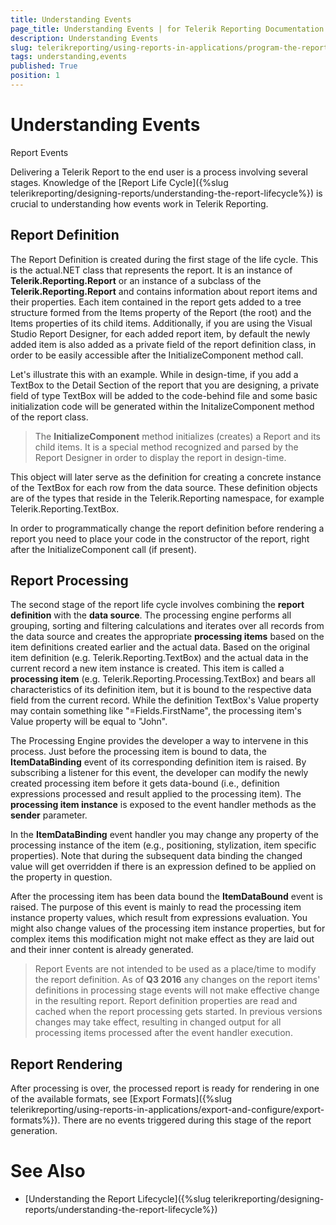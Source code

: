 ```yaml
---
title: Understanding Events
page_title: Understanding Events | for Telerik Reporting Documentation
description: Understanding Events
slug: telerikreporting/using-reports-in-applications/program-the-report-definition/report-events/understanding-events
tags: understanding,events
published: True
position: 1
---
```


# Understanding Events



Report Events       


Delivering a Telerik Report to the end user is a process involving several stages. Knowledge of the           [Report Life Cycle]({%slug telerikreporting/designing-reports/understanding-the-report-lifecycle%}) is crucial to understanding how events work in           Telerik Reporting.         

## Report Definition

The Report Definition is created during the first stage of the life cycle. This is the actual.NET class           that represents the report. It is an instance of __Telerik.Reporting.Report__ or an instance of a subclass of the            __Telerik.Reporting.Report__ and contains information           about report items and their properties. Each item contained in the report gets added to a tree structure formed            from the Items property of the Report (the root) and the Items properties of its child items.            Additionally, if you are using the Visual Studio Report Designer,           for each added report item, by default the newly added item is also added as a private field of the report definition class,           in order to be easily accessible after the InitializeComponent method call.         

Let's illustrate this with an example. While in design-time, if you add a TextBox to the Detail Section of the report           that you are designing, a private field of type TextBox will be added to the code-behind file and some basic initialization code           will be generated within the InitalizeComponent method of the report class.         

> The  __InitializeComponent__ method initializes (creates) a Report and its             child items. It is a special method recognized and parsed by the Report Designer in order to display the report in             design-time.           


This object will later serve as the definition for creating a concrete instance of the TextBox for each row from the           data source. These definition objects are of the types that reside in the Telerik.Reporting namespace, for example           Telerik.Reporting.TextBox.         

In order to programmatically change the report definition before rendering a report you need to place your code in the constructor of the report,            right after the InitializeComponent call (if present).         

## Report Processing

The second stage of the report life cycle involves combining the __report definition__         with the __data source__. The processing engine performs all grouping, sorting and           filtering calculations and iterates over all records from the data source and creates the appropriate           __processing items__ based on the item definitions created earlier and the actual data.           Based on the original item definition (e.g. Telerik.Reporting.TextBox) and the actual data in the current           record a new item instance is created. This item is called a __processing item__          (e.g. Telerik.Reporting.Processing.TextBox)           and bears all characteristics of its definition item, but it is bound to the respective data field from the current           record. While the definition TextBox's Value property may contain something like "=Fields.FirstName", the processing           item's Value property will be equal to "John".         

The Processing Engine provides the developer a way to intervene in this process. Just before the           processing item is bound to data, the __ItemDataBinding__ event of its corresponding definition item           is raised. By subscribing a listener for this event, the developer can modify the newly created processing item before it gets data-bound           (i.e., definition expressions processed and result applied to the processing item).           The __processing item instance__ is exposed to the event handler methods as            the __sender__ parameter.         

In the __ItemDataBinding__ event handler you may change any property of the processing instance of the item           (e.g., positioning, stylization, item specific properties). Note that during the subsequent data binding the changed value            will get overridden if there is an expression defined to be applied on the property in question.         

After the processing item has been data bound the __ItemDataBound__ event           is raised. The purpose of this event is mainly to read the processing item instance property values,           which result from expressions evaluation. You might also change values of the processing item instance properties,           but for complex items this modification might not make effect as they are laid out and their inner content is already generated.         

> Report Events are not intended to be used as a place/time to modify the report definition.             As of  __Q3 2016__ any changes on the report items' definitions             in processing stage events will not make effective change in the resulting report.             Report definition properties are read and cached when the report processing gets started.             In previous versions changes may take effect, resulting in changed output for all processing items              processed after the event handler execution.           


## Report Rendering

After processing is over, the processed report is ready for rendering in one of the available formats, see [Export Formats]({%slug telerikreporting/using-reports-in-applications/export-and-configure/export-formats%}).           There are no events triggered during this stage of the report generation.         


# See Also


 

* [Understanding the Report Lifecycle]({%slug telerikreporting/designing-reports/understanding-the-report-lifecycle%})

